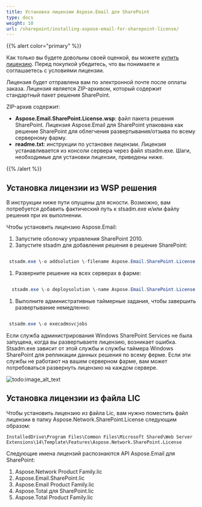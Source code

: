 ```yaml
---
title: Установка лицензии Aspose.Email для SharePoint
type: docs
weight: 10
url: /sharepoint/installing-aspose-email-for-sharepoint-license/
---
```



{{% alert color="primary" %}} 

Как только вы будете довольны своей оценкой, вы можете [купить лицензию](http://www.aspose.com/purchase/default.aspx). Перед покупкой убедитесь, что вы понимаете и соглашаетесь с условиями лицензии.

Лицензия будет отправлена вам по электронной почте после оплаты заказа. Лицензия является ZIP-архивом, который содержит стандартный пакет решения SharePoint.

ZIP-архив содержит:

- **Aspose.Email.SharePoint.License.wsp**: файл пакета решения SharePoint. Лицензия Aspose.Email для SharePoint упакована как решение SharePoint для облегчения развертывания/отзыва по всему серверному фарму.
- **readme.txt**: инструкции по установке лицензии. Лицензия устанавливается из консоли сервера через файл stsadm.exe. Шаги, необходимые для установки лицензии, приведены ниже.

{{% /alert %}} 
## **Установка лицензии из WSP решения**
В инструкции ниже пути опущены для ясности. Возможно, вам потребуется добавить фактический путь к stsadm.exe и/или файлу решения при их выполнении.

Чтобы установить лицензию Aspose.Email:

1. Запустите оболочку управления SharePoint 2010.
1. Запустите stsadm для добавления решения в решение SharePoint: 

``` java

 stsadm.exe \-o addsolution \-filename Aspose.Email.SharePoint.License.wsp

```

1. Разверните решение на всех серверах в фарме: 

``` java

  stsadm.exe \-o deploysolution \-name Aspose.Email.SharePoint.License.wsp \-immediate --force

```

1. Выполните административные таймерные задания, чтобы завершить развертывание немедленно: 

``` java

 stsadm.exe \-o execadmsvcjobs

```

Если служба администрирования Windows SharePoint Services не была запущена, когда вы развертываете лицензию, возникает ошибка. Stsadm.exe зависит от этой службы и службы таймера Windows SharePoint для репликации данных решения по всему ферме. Если эти службы не работают на вашем серверном фарме, вам может потребоваться развернуть лицензию на каждом сервере. 

![todo:image_alt_text](installing-aspose-email-for-sharepoint-license_1.png)
## **Установка лицензии из файла LIC**
Чтобы установить лицензию из файла Lic, вам нужно поместить файл лицензии в папку Aspose.Network.SharePoint.License следующим образом:

`InstalledDrive\Program Files\Common Files\Microsoft Shared\Web Server Extensions\14\Template\Features\Aspose.Network.SharePoint.License`

Следующие имена лицензий распознаются API Aspose.Email для SharePoint:

1. Aspose.Network Product Family.lic
1. Aspose.Email.SharePoint.lic
1. Aspose.Email Product Family.lic
1. Aspose.Total для SharePoint.lic
1. Aspose.Total Product Family.lic
